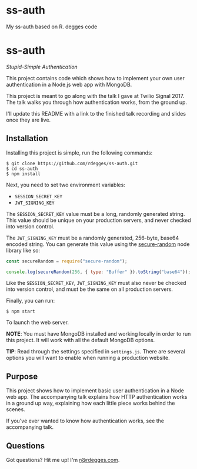 # ss-auth
My ss-auth based on R. degges code

# ss-auth

*Stupid-Simple Authentication*

This project contains code which shows how to implement your own user
authentication in a Node.js web app with MongoDB.

This project is meant to go along with the talk I gave at Twilio Signal 2017.
The talk walks you through how authentication works, from the ground up.

I'll update this README with a link to the finished talk recording and slides
once they are live.


## Installation

Installing this project is simple, run the following commands:

```console
$ git clone https://github.com/rdegges/ss-auth.git
$ cd ss-auth
$ npm install
```

Next, you need to set two environment variables:

- `SESSION_SECRET_KEY`
- `JWT_SIGNING_KEY`

The `SESSION_SECRET_KEY` value must be a long, randomly generated string.  This
value should be unique on your production servers, and never checked into
version control.

The `JWT_SIGNING_KEY` must be a randomly generated, 256-byte, base64 encoded
string.  You can generate this value using the [secure-random][] node library
like so:

```javascript
const secureRandom = require("secure-random");

console.log(secureRandom(256, { type: "Buffer" }).toString("base64"));
```

Like the `SESSION_SECRET_KEY`, `JWT_SIGNING_KEY` must also never be checked into
version control, and must be the same on all production servers.

Finally, you can run:

```console
$ npm start
```

To launch the web server.

**NOTE**: You must have MongoDB installed and working locally in order to run
this project.  It will work with all the default MongoDB options.

**TIP**: Read through the settings specified in `settings.js`.  There are
several options you will want to enable when running a production website.


## Purpose

This project shows how to implement basic user authentication in a Node web app.
The accompanying talk explains how HTTP authentication works in a ground up way,
explaining how each little piece works behind the scenes.

If you've ever wanted to know how authentication works, see the accompanying
talk.


## Questions

Got questions?  Hit me up!  I'm [r@rdegges.com](mailto:r@rdegges.com).


  [secure-random]: https://www.npmjs.com/package/secure-random "Secure Random on NPM"